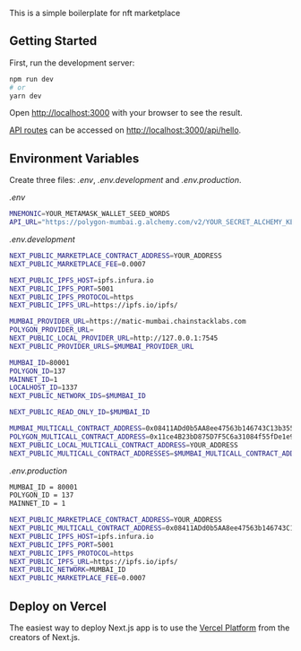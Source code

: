 This is a simple boilerplate for nft marketplace

## Getting Started

First, run the development server:

```bash
npm run dev
# or
yarn dev
```

Open [http://localhost:3000](http://localhost:3000) with your browser to see the result.

[API routes](https://nextjs.org/docs/api-routes/introduction) can be accessed on [http://localhost:3000/api/hello](http://localhost:3000/api/hello).

## Environment Variables

Create three files: *.env*, *.env.development* and *.env.production*.

*.env*
```bash
MNEMONIC=YOUR_METAMASK_WALLET_SEED_WORDS
API_URL="https://polygon-mumbai.g.alchemy.com/v2/YOUR_SECRET_ALCHEMY_KEY"
```

*.env.development*
```bash
NEXT_PUBLIC_MARKETPLACE_CONTRACT_ADDRESS=YOUR_ADDRESS
NEXT_PUBLIC_MARKETPLACE_FEE=0.0007

NEXT_PUBLIC_IPFS_HOST=ipfs.infura.io
NEXT_PUBLIC_IPFS_PORT=5001
NEXT_PUBLIC_IPFS_PROTOCOL=https
NEXT_PUBLIC_IPFS_URL=https://ipfs.io/ipfs/

MUMBAI_PROVIDER_URL=https://matic-mumbai.chainstacklabs.com
POLYGON_PROVIDER_URL=
NEXT_PUBLIC_LOCAL_PROVIDER_URL=http://127.0.0.1:7545
NEXT_PUBLIC_PROVIDER_URLS=$MUMBAI_PROVIDER_URL

MUMBAI_ID=80001
POLYGON_ID=137
MAINNET_ID=1
LOCALHOST_ID=1337
NEXT_PUBLIC_NETWORK_IDS=$MUMBAI_ID

NEXT_PUBLIC_READ_ONLY_ID=$MUMBAI_ID

MUMBAI_MULTICALL_CONTRACT_ADDRESS=0x08411ADd0b5AA8ee47563b146743C13b3556c9Cc
POLYGON_MULTICALL_CONTRACT_ADDRESS=0x11ce4B23bD875D7F5C6a31084f55fDe1e9A87507
NEXT_PUBLIC_LOCAL_MULTICALL_CONTRACT_ADDRESS=YOUR_ADDRESS
NEXT_PUBLIC_MULTICALL_CONTRACT_ADDRESSES=$MUMBAI_MULTICALL_CONTRACT_ADDRESS
```

*.env.production*
```bash
MUMBAI_ID = 80001
POLYGON_ID = 137
MAINNET_ID = 1

NEXT_PUBLIC_MARKETPLACE_CONTRACT_ADDRESS=YOUR_ADDRESS
NEXT_PUBLIC_MULTICALL_CONTRACT_ADDRESS=0x08411ADd0b5AA8ee47563b146743C13b3556c9Cc
NEXT_PUBLIC_IPFS_HOST=ipfs.infura.io
NEXT_PUBLIC_IPFS_PORT=5001
NEXT_PUBLIC_IPFS_PROTOCOL=https
NEXT_PUBLIC_IPFS_URL=https://ipfs.io/ipfs/
NEXT_PUBLIC_NETWORK=MUMBAI_ID
NEXT_PUBLIC_MARKETPLACE_FEE=0.0007
```

## Deploy on Vercel

The easiest way to deploy Next.js app is to use the [Vercel Platform](https://vercel.com/new?utm_medium=default-template&filter=next.js&utm_source=create-next-app&utm_campaign=create-next-app-readme) from the creators of Next.js.
